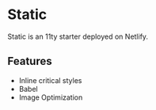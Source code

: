 # Static

Static is an 11ty starter deployed on Netlify.

## Features

- Inline critical styles
- Babel
- Image Optimization
